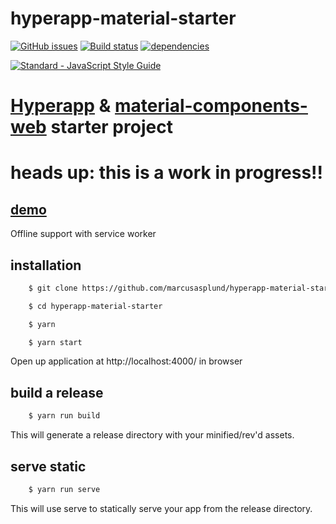 # hyperapp-material-starter

[![GitHub issues](https://img.shields.io/github/issues/marcusasplund/hyperapp-material-starter.svg)](https://github.com/marcusasplund/hyperapp-material-starter/issues)
[![Build status](https://travis-ci.org/marcusasplund/hyperapp-material-starter.svg?branch=master)](https://travis-ci.org/marcusasplund/hyperapp-material-starter)
[![dependencies](https://david-dm.org/marcusasplund/hyperapp-material-starter.svg)](https://david-dm.org/marcusasplund/hyperapp-material-starter)


[![Standard - JavaScript Style Guide](https://cdn.rawgit.com/feross/standard/master/badge.svg)](https://github.com/feross/standard)

# [Hyperapp](https://github.com/hyperapp/hyperapp)  & [material-components-web](https://github.com/material-components/material-components-web) starter project

# heads up: this is a work in progress!!

## [demo](https://pap.as/hyperapp-material-starter/)

Offline support with service worker

## installation

````bash
    $ git clone https://github.com/marcusasplund/hyperapp-material-starter.git

    $ cd hyperapp-material-starter

    $ yarn

    $ yarn start
````

Open up application at http://localhost:4000/ in browser

## build a release

````bash
    $ yarn run build

````
This will generate a release directory with your minified/rev'd assets.


## serve static

````bash
    $ yarn run serve

````

This will use serve to statically serve your app from the release directory.
